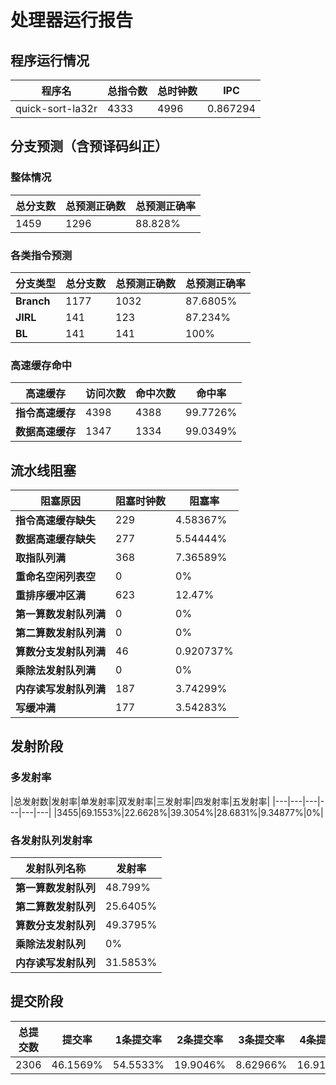 # 处理器运行报告
## 程序运行情况
|程序名|总指令数|总时钟数|IPC|
|---|---|---|---|
|quick-sort-la32r|4333|4996|0.867294|

## 分支预测（含预译码纠正）
### 整体情况
|总分支数|总预测正确数|总预测正确率|
|---|---|---|
|1459|1296|88.828%|

### 各类指令预测
|分支类型|总分支数|总预测正确数|总预测正确率|
|---|---|---|---|
|**Branch**| 1177 | 1032 | 87.6805%|
|**JIRL**| 141 | 123 | 87.234%|
|**BL**| 141 | 141 | 100%|

### 高速缓存命中
|高速缓存|访问次数|命中次数|命中率|
|---|---|---|---|
|**指令高速缓存**| 4398 | 4388 | 99.7726%|
|**数据高速缓存**| 1347 | 1334 | 99.0349%|
## 流水线阻塞
|阻塞原因|阻塞时钟数|阻塞率|
|---|---|---|
|**指令高速缓存缺失**| 229 | 4.58367%|
|**数据高速缓存缺失**| 277 | 5.54444%|
|**取指队列满**| 368 | 7.36589%|
|**重命名空闲列表空**|0 | 0%|
|**重排序缓冲区满**|623 | 12.47%|
|**第一算数发射队列满**|0 | 0%|
|**第二算数发射队列满**|0 | 0%|
|**算数分支发射队列满**|46 | 0.920737%|
|**乘除法发射队列满**|0 | 0%|
|**内存读写发射队列满**|187 | 3.74299%|
|**写缓冲满**|177 | 3.54283%|

## 发射阶段
### 多发射率
|总发射数|发射率|单发射率|双发射率|三发射率|四发射率|五发射率|
|---|---|---|---|---|---|
|3455|69.1553%|22.6628%|39.3054%|28.6831%|9.34877%|0%|

### 各发射队列发射率
|发射队列名称|发射率|
|---|---|
|**第一算数发射队列**|48.799%|
|**第二算数发射队列**|25.6405%|
|**算数分支发射队列**|49.3795%|
|**乘除法发射队列**|0%|
|**内存读写发射队列**|31.5853%|

## 提交阶段
|总提交数|提交率|1条提交率|2条提交率|3条提交率|4条提交率|
|---|---|---|---|---|---|
|2306|46.1569%|54.5533%|19.9046%|8.62966%|16.9124%|
